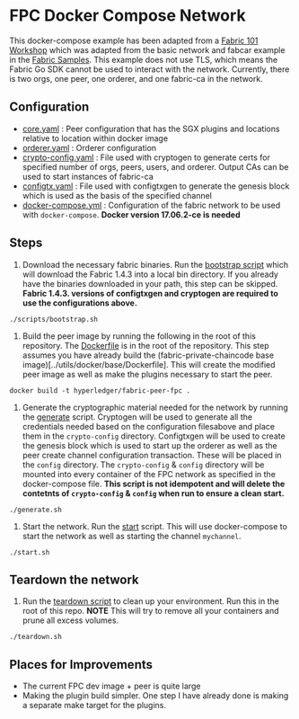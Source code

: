 # FPC Docker Compose Network
This docker-compose example has been adapted from a [Fabric 101 Workshop](https://github.com/swetharepakula/Fabric101Workshop) which was adapted from the basic
network and fabcar example in the [Fabric Samples](https://github.com/hyperledger/fabric-samples). This example does not use TLS, which means the Fabric Go SDK cannot be
used to interact with the network. Currently, there is two orgs, one peer,
one orderer, and one fabric-ca in the network.

## Configuration
- [core.yaml](core.yaml) : Peer configuration that has the SGX plugins and
locations relative to location within docker image
- [orderer.yaml](orderer.yaml) : Orderer configuration
- [crypto-config.yaml](crypto-config.yaml) : File used with cryptogen to generate
certs for specified number of orgs, peers, users, and orderer. Output CAs can be
used to start instances of fabric-ca
- [configtx.yaml](configtx.yaml)  : File used with configtxgen to generate the
genesis block which is used as the basis of the specified channel
- [docker-compose.yml](docker-compose.yml) : Configuration of the fabric network
to be used with `docker-compose`. **Docker version 17.06.2-ce is needed**

## Steps
1. Download the necessary fabric binaries. Run the
[bootstrap script](scripts/bootstrap.sh) which will download the Fabric 1.4.3
into a local bin directory. If you already have the binaries downloaded in your
path, this step can be skipped. **Fabric 1.4.3. versions of configtxgen and
cryptogen are required to use the configurations above.**
```
./scripts/bootstrap.sh
```
1. Build the peer image by running the following in the root of this repository.
The [Dockerfile](../Dockerfile) is in the root of the repository. This step
assumes you have already build the (fabric-private-chaincode base image)[../utils/docker/base/Dockerfile]. This will create the modified peer image as well as make the
plugins necessary to start the peer.
```
docker build -t hyperledger/fabric-peer-fpc .
```
1. Generate the cryptographic material needed for the network by running the
[generate](generate.sh) script. Cryptogen will be used to generate all the
credentials needed based on the configuration filesabove and place them in the
`crypto-config` directory.  Configtxgen will be used to create the genesis block
which is used to start up the orderer as well as the peer create channel
configuration transaction. These will be placed in the `config` directory. The
`crypto-config` & `config` directory will be mounted into every container of the
FPC network as specified in the docker-compose file. **This script is not
idempotent and will delete the contetnts of `crypto-config` & `config` when run
to ensure a clean start.**
```
./generate.sh
```
1. Start the network. Run the [start](start.sh) script. This will use
docker-compose to start the network as well as starting the channel `mychannel`.
```
./start.sh
```

## Teardown the network

1. Run the [teardown script](./teardown.sh) to clean up your environment. Run this in the root of this repo. **NOTE** This will try to
remove all your containers and prune all excess volumes.
```
./teardown.sh
```

## Places for Improvements
- The current FPC dev image + peer is quite large
- Making the plugin build simpler. One step I have already done is making a
separate make target for the plugins.
